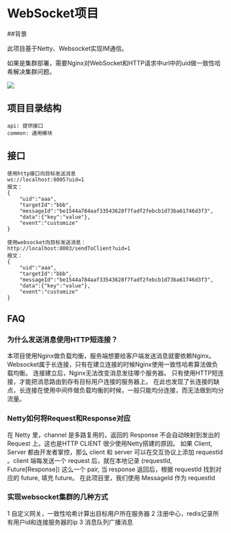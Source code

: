 # WebSocket项目

##背景

此项目基于Netty、Websocket实现IM通信。

如果是集群部署，需要Nginx对WebSocket和HTTP请求中url中的uid做一致性哈希解决集群问题。

![](http://edrawcloudpubliccn.oss-cn-shenzhen.aliyuncs.com/viewer/self/1444767/share/2021-11-17/1637150176/main.svg)

## 项目目录结构

    api: 提供接口
    common: 通用模块
    
## 接口

    使用http接口向目标发送消息
    ws://localhost:8005?uid=1
    报文： 
    {
        "uid":"aaa",
        "targetId":"bbb",
        "messageId":"be1544a784aaf33543628f7fadf2febcb1d73ba61746d3f3",
        "data":{"key":"value"},
        "event":"customize"
    }
    
    使用websocket向目标发送消息：
    http://localhost:8003/sendToClient?uid=1
    报文： 
    {
        "uid":"aaa",
        "targetId":"bbb",
        "messageId":"be1544a784aaf33543628f7fadf2febcb1d73ba61746d3f3",
        "data":{"key":"value"},
        "event":"customize"
    }

## FAQ

### 为什么发送消息使用HTTP短连接？

本项目使用Nginx做负载均衡，服务端想要给客户端发送消息就要依赖Nginx。
Websocket属于长连接，只有在建立连接的时候Nginx使用一致性哈希算法做负载均衡。
连接建立后，Nginx无法改变消息发往哪个服务器。
只有使用HTTP短连接，才能把消息路由到存有目标用户连接的服务器上。
在此也发现了长连接的缺点，长连接在使用中间件做负载均衡的时候，一般只能均分连接，而无法做到均分流量。

### Netty如何将Request和Response对应

在 Netty 里，channel 是多路复用的，返回的 Response 不会自动映射到发出的 Request 上。这也是HTTP CLIENT 很少使用Netty搭建的原因。
如果 Client, Server 都由开发者掌控，那么 client 和 server 可以在交互协议上添加 requestId 。client 端每发送一个 request 后，就在本地记录 (requestId, Future[Response]) 这么一个 pair, 当 response 返回后，根据 requestId 找到对应的 future, 填充 future。
在此项目里，我们使用 MessageId 作为 requestId


### 实现websocket集群的几种方式

1 自定义网关，一致性哈希计算出目标用户所在服务器
2 注册中心，redis记录所有用户id和连接服务器的ip
3 消息队列广播消息
